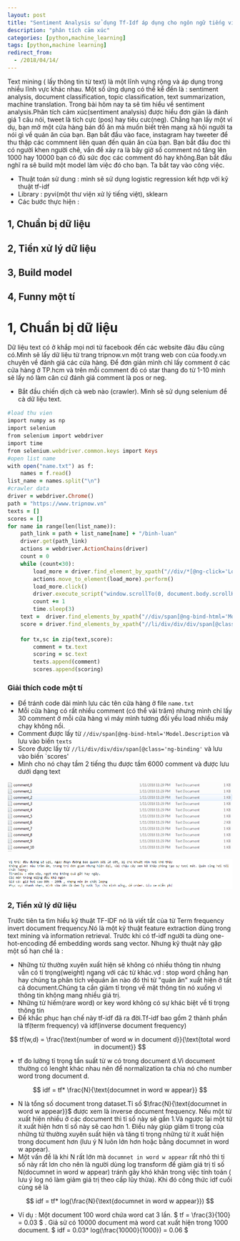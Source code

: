 ```yaml
---
layout: post
title: "Sentiment Analysis sử dụng Tf-Idf áp dụng cho ngôn ngữ tiếng việt "
description: "phân tích cảm xúc"
categories: [python,machine_learning]
tags: [python,machine learning]
redirect_from:
  - /2018/04/14/
---
```

Text mining ( lấy thông tin từ text) là một lĩnh vựng rộng và áp dụng trong nhiều lĩnh vực khác nhau. Một số ứng dụng có thể kể đến là :
sentiment analysis, document classification, topic classification, text summarization, machine translation. Trong bài hôm nay ta sẽ tìm
hiểu về sentiment analysis.Phân tích cảm xúc(sentiment analysis) được hiểu đơn giản là đánh giá 1 câu nói, tweet là tích cực (pos) hay tiêu cưc(neg). Chẳng hạn lấy một ví dụ, bạn mở một cửa hàng bán đồ ăn mà muốn biết trên mạng xã hội người ta nói gì về quán ăn của bạn.
Bạn bắt đầu vào face, instagram hay tweeter để thu thập các commnent liên quan đến quán ăn của bạn. Bạn bắt đầu đoc thì có người khen người chê, vấn đề xảy ra là bây giờ số comment nó tăng lên 1000 hay 10000 bạn có đủ sức đọc các comment đó hay không.Bạn bắt đầu nghĩ ra sẽ build một model làm việc đó cho bạn. Ta bắt tay vào công việc.
* Thuật toán sử dung : mình sẽ sử dụng logistic regression kết hợp với kỹ thuật tf-idf
* Library : pyvi(một thư viện xử lý tiếng việt), sklearn
* Các bước thực hiện :
## 1, Chuẩn bị dữ liệu
## 2, Tiền xử lý dữ liệu
## 3, Build model
## 4, Funny một tí
# 1, Chuẩn bị dữ liệu
Dữ liệu text có ở khắp mọi nơi từ facebook đến các website đâu đâu cũng có.Mình sẽ lấy dữ liệu từ trang tripnow.vn một trang web con của foody.vn chuyên về đánh giá các cửa hàng. Để đơn giản mình chỉ lấy comment ở các cửa hàng ở TP.hcm và trên mỗi comment đó có star thang đo từ 1-10 mình sẽ lấy nó làm căn cứ đánh giá comment là pos or neg.
* Bắt đầu chiến dịch cà web nào (crawler). Mình sẽ sử dụng selenium để cà dữ liệu text.
~~~ ruby
#load thu vien
import numpy as np
import selenium
from selenium import webdriver
import time
from selenium.webdriver.common.keys import Keys
#open list name
with open("name.txt") as f:
    names = f.read()
list_name = names.split("\n")
#crawler data
driver = webdriver.Chrome()
path = "https://www.tripnow.vn"
texts = []
scores = []
for name in range(len(list_name)):
    path_link = path + list_name[name] + "/binh-luan"
    driver.get(path_link)
    actions = webdriver.ActionChains(driver)
    count = 0
    while (count<30):
        load_more = driver.find_element_by_xpath("//div/*[@ng-click='LoadMore()']")
        actions.move_to_element(load_more).perform()
        load_more.click()
        driver.execute_script("window.scrollTo(0, document.body.scrollHeight);")
        count += 1   
        time.sleep(3)
    text =  driver.find_elements_by_xpath("//div/span[@ng-bind-html='Model.Description']")
    score = driver.find_elements_by_xpath("//li/div/div/div/span[@class='ng-binding']")

    for tx,sc in zip(text,score):
        comment = tx.text
        scoring = sc.text
        texts.append(comment)
        scores.append(scoring)
 ~~~
  ### Giải thích code một tí
  * Để tránh code dài mình lưu các tên cửa hàng ở file `name.txt`
  * Mỗi cửa hàng có rất nhiều comment (có thể vài trăm) nhưng mình chỉ lấy 30 comment ở mỗi cửa hàng vì máy mình tương đối yếu load
  nhiều máy chạy không nổi.
  * Comment được lấy từ `//div/span[@ng-bind-html='Model.Description` và lưu vào biến `texts`
  * Score được lấy từ `//li/div/div/div/span[@class='ng-binding'` và lưu vào biến `scores'
  * Mình cho nó chạy tầm 2 tiếng thu được tầm 6000 comment và được lưu dưới dạng text
  
  ![text](/assets/images/text.jpg)
  
   ![text1](/assets/images/text1.jpg) 
### 2, Tiền xử lý dữ liệu
Trước tiên ta tìm hiểu kỹ thuật TF-IDF nó là viết tắt của từ Term frequency invert document frequency.Nó là một kỹ thuật feature extraction dùng trong text mining và information retrieval. Trước khi có tf-idf người ta dùng one-hot-encoding để embedding words sang vector. Nhưng kỹ thuật này gặp một số hạn chế là :
* Những từ thường xuyên xuất hiện sẽ không có nhiều thông tin nhưng vẫn có tỉ trọng(weight) ngang với các từ khác.vd : stop word chẳng hạn hay chúng ta phân tích vềquán ăn nào đó thì từ "quán ăn" xuất hiện ở tất cả document.Chúng ta cần giảm tỉ trọng về mặt thông tin nó xuống vì thông tin không mang nhiều giá trị.
* Những từ hiếm(rare word) or key word không có sự khác biệt về tỉ trọng thông tin
* Để khắc phục hạn chế này tf-idf đã ra đời.Tf-idf bao gồm 2 thành phần là tf(term frequency) và idf(inverse document frequency)

$$
tf(w,d) = \frac{\text{number of word w in document d}}{\text{total word in document}}
$$
* tf đo lường tỉ trọng tần suất từ w có trong document d.Vì document thường có lenght khác nhau nên để normalization ta chia nó cho number word trong document d.

$$
idf = tf* \frac{N}{\text{documnet in word w appear}}
$$
* N là tổng số document trong dataset.Tỉ số $\frac{N}{\text{documnet in word w appear}}$ được xem là inverse document frequency. Nếu một từ xuất hiện nhiều ở các document thì tỉ số này sẽ gần 1.Và ngược lại một từ ít xuất hiện hơn tỉ số này sẽ cao hơn 1. Điều này giúp giảm tỉ trọng của 
những từ thường xuyên suất hiện và tăng tỉ trọng những từ ít xuất hiện trong document hơn (lưu ý N luôn lớn hơn hoặc bằng documnet in word w appear).
* Một vấn đề là khi N rất lớn mà `documnet in word w appear` rất nhỏ thì tỉ số này rất lơn cho nên là người dùng log transform để giảm giá trị tỉ số N\(documnet in word w appear) tránh gây khó khăn trong việc tính toán ( lưu ý log nó làm giảm giá trị theo cấp lũy thừa). Khi đó công thức idf cuối cùng sẽ là 

$$
idf = tf* log(\frac{N}{\text{documnet in word w appear}})
$$
* Ví dụ : Một document 100 word chứa word cat 3 lần. $ tf = \frac{3}{100} = 0.03 $ . Giả sử có 10000 document mà word cat xuất hiện trong 1000 document. $ idf = 0.03* log(\frac{10000}{1000}) = 0.06 $
